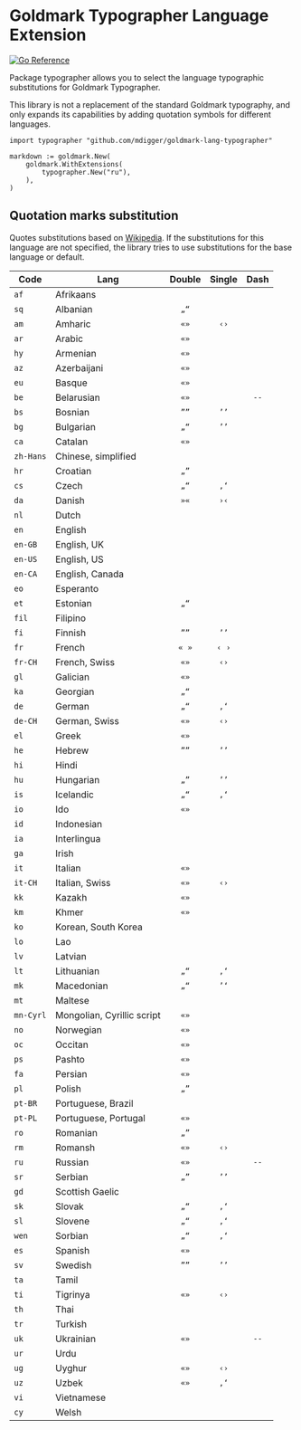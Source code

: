 # Goldmark Typographer Language Extension

[![Go Reference](https://pkg.go.dev/badge/github.com/mdigger/goldmark-lang-typographer.svg)](https://pkg.go.dev/github.com/mdigger/goldmark-lang-typographer)

Package typographer allows you to select the language typographic substitutions 
for Goldmark Typographer.

This library is not a replacement of the standard Goldmark typography, and only 
expands its capabilities by adding quotation symbols for different languages.

```golang
import typographer "github.com/mdigger/goldmark-lang-typographer"

markdown := goldmark.New(
    goldmark.WithExtensions(
        typographer.New("ru"),
    ),
)
```

## Quotation marks substitution

Quotes substitutions based on [Wikipedia](https://en.wikipedia.org/wiki/Quotation_mark). 
If the substitutions for this language are not specified, the library tries to 
use substitutions for the base language or default.

| Code      | Lang                       | Double | Single | Dash |
|-----------|----------------------------|:------:|:------:|:----:|
| `af`      | Afrikaans                  |        |        |      |
| `sq`      | Albanian                   |  `„“`  |        |      |
| `am`      | Amharic                    |  `«»`  |  `‹›`  |      |
| `ar`      | Arabic                     |  `«»`  |        |      |
| `hy`      | Armenian                   |  `«»`  |        |      |
| `az`      | Azerbaijani                |  `«»`  |        |      |
| `eu`      | Basque                     |  `«»`  |        |      |
| `be`      | Belarusian                 |  `«»`  |        | `--` |
| `bs`      | Bosnian                    |  `””`  |  `’’`  |      |
| `bg`      | Bulgarian                  |  `„“`  |  `’’`  |      |
| `ca`      | Catalan                    |  `«»`  |        |      |
| `zh-Hans` | Chinese, simplified        |        |        |      |
| `hr`      | Croatian                   |  `„”`  |        |      |
| `cs`      | Czech                      |  `„“`  |  `‚‘`  |      |
| `da`      | Danish                     |  `»«`  |  `›‹`  |      |
| `nl`      | Dutch                      |        |        |      |
| `en`      | English                    |        |        |      |
| `en-GB`   | English, UK                |        |        |      |
| `en-US`   | English, US                |        |        |      |
| `en-CA`   | English, Canada            |        |        |      |
| `eo`      | Esperanto                  |        |        |      |
| `et`      | Estonian                   |  `„“`  |        |      |
| `fil`     | Filipino                   |        |        |      |
| `fi`      | Finnish                    |  `””`  |  `’’`  |      |
| `fr`      | French                     | `« »`  | `‹ ›`  |      |
| `fr-CH`   | French, Swiss              |  `«»`  |  `‹›`  |      |
| `gl`      | Galician                   |  `«»`  |        |      |
| `ka`      | Georgian                   |  `„“`  |        |      |
| `de`      | German                     |  `„“`  |  `‚‘`  |      |
| `de-CH`   | German, Swiss              |  `«»`  |  `‹›`  |      |
| `el`      | Greek                      |  `«»`  |        |      |
| `he`      | Hebrew                     |  `””`  |  `’’`  |      |
| `hi`      | Hindi                      |        |        |      |
| `hu`      | Hungarian                  |  `„”`  |  `’’`  |      |
| `is`      | Icelandic                  |  `„“`  |  `‚‘`  |      |
| `io`      | Ido                        |  `«»`  |        |      |
| `id`      | Indonesian                 |        |        |      |
| `ia`      | Interlingua                |        |        |      |
| `ga`      | Irish                      |        |        |      |
| `it`      | Italian                    |  `«»`  |        |      |
| `it-CH`   | Italian, Swiss             |  `«»`  |  `‹›`  |      |
| `kk`      | Kazakh                     |  `«»`  |        |      |
| `km`      | Khmer                      |  `«»`  |        |      |
| `ko`      | Korean, South Korea        |        |        |      |
| `lo`      | Lao                        |        |        |      |
| `lv`      | Latvian                    |        |        |      |
| `lt`      | Lithuanian                 |  `„“`  |  `‚‘`  |      |
| `mk`      | Macedonian                 |  `„“`  |  `’‘`  |      |
| `mt`      | Maltese                    |        |        |      |
| `mn-Cyrl` | Mongolian, Cyrillic script |  `«»`  |        |      |
| `no`      | Norwegian                  |  `«»`  |        |      |
| `oc`      | Occitan                    |  `«»`  |        |      |
| `ps`      | Pashto                     |  `«»`  |        |      |
| `fa`      | Persian                    |  `«»`  |        |      |
| `pl`      | Polish                     |  `„”`  |        |      |
| `pt-BR`   | Portuguese, Brazil         |        |        |      |
| `pt-PL`   | Portuguese, Portugal       |  `«»`  |        |      |
| `ro`      | Romanian                   |  `„”`  |        |      |
| `rm`      | Romansh                    |  `«»`  |  `‹›`  |      |
| `ru`      | Russian                    |  `«»`  |        | `--` |
| `sr`      | Serbian                    |  `„”`  |  `’’`  |      |
| `gd`      | Scottish Gaelic            |        |        |      |
| `sk`      | Slovak                     |  `„“`  |  `‚‘`  |      |
| `sl`      | Slovene                    |  `„“`  |  `‚‘`  |      |
| `wen`     | Sorbian                    |  `„“`  |  `‚‘`  |      |
| `es`      | Spanish                    |  `«»`  |        |      |
| `sv`      | Swedish                    |  `””`  |  `’’`  |      |
| `ta`      | Tamil                      |        |        |      |
| `ti`      | Tigrinya                   |  `«»`  |  `‹›`  |      |
| `th`      | Thai                       |        |        |      |
| `tr`      | Turkish                    |        |        |      |
| `uk`      | Ukrainian                  |  `«»`  |        | `--` |
| `ur`      | Urdu                       |        |        |      |
| `ug`      | Uyghur                     |  `«»`  |  `‹›`  |      |
| `uz`      | Uzbek                      |  `«»`  |  `‚‘`  |      |
| `vi`      | Vietnamese                 |        |        |      |
| `cy`      | Welsh                      |        |        |      |

